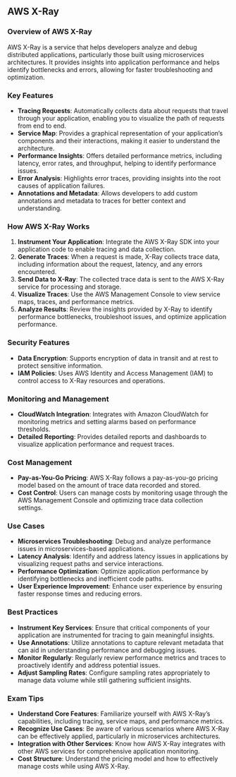 ## AWS X-Ray
### Overview of AWS X-Ray
AWS X-Ray is a service that helps developers analyze and debug distributed applications, particularly those built using microservices architectures. It provides insights into application performance and helps identify bottlenecks and errors, allowing for faster troubleshooting and optimization.

### Key Features
- **Tracing Requests**: Automatically collects data about requests that travel through your application, enabling you to visualize the path of requests from end to end.
- **Service Map**: Provides a graphical representation of your application’s components and their interactions, making it easier to understand the architecture.
- **Performance Insights**: Offers detailed performance metrics, including latency, error rates, and throughput, helping to identify performance issues.
- **Error Analysis**: Highlights error traces, providing insights into the root causes of application failures.
- **Annotations and Metadata**: Allows developers to add custom annotations and metadata to traces for better context and understanding.

### How AWS X-Ray Works
1. **Instrument Your Application**: Integrate the AWS X-Ray SDK into your application code to enable tracing and data collection.
2. **Generate Traces**: When a request is made, X-Ray collects trace data, including information about the request, latency, and any errors encountered.
3. **Send Data to X-Ray**: The collected trace data is sent to the AWS X-Ray service for processing and storage.
4. **Visualize Traces**: Use the AWS Management Console to view service maps, traces, and performance metrics.
5. **Analyze Results**: Review the insights provided by X-Ray to identify performance bottlenecks, troubleshoot issues, and optimize application performance.

### Security Features
- **Data Encryption**: Supports encryption of data in transit and at rest to protect sensitive information.
- **IAM Policies**: Uses AWS Identity and Access Management (IAM) to control access to X-Ray resources and operations.

### Monitoring and Management
- **CloudWatch Integration**: Integrates with Amazon CloudWatch for monitoring metrics and setting alarms based on performance thresholds.
- **Detailed Reporting**: Provides detailed reports and dashboards to visualize application performance and request traces.

### Cost Management
- **Pay-as-You-Go Pricing**: AWS X-Ray follows a pay-as-you-go pricing model based on the amount of trace data recorded and stored.
- **Cost Control**: Users can manage costs by monitoring usage through the AWS Management Console and optimizing trace data collection settings.

### Use Cases
- **Microservices Troubleshooting**: Debug and analyze performance issues in microservices-based applications.
- **Latency Analysis**: Identify and address latency issues in applications by visualizing request paths and service interactions.
- **Performance Optimization**: Optimize application performance by identifying bottlenecks and inefficient code paths.
- **User Experience Improvement**: Enhance user experience by ensuring faster response times and reducing errors.

### Best Practices
- **Instrument Key Services**: Ensure that critical components of your application are instrumented for tracing to gain meaningful insights.
- **Use Annotations**: Utilize annotations to capture relevant metadata that can aid in understanding performance and debugging issues.
- **Monitor Regularly**: Regularly review performance metrics and traces to proactively identify and address potential issues.
- **Adjust Sampling Rates**: Configure sampling rates appropriately to manage data volume while still gathering sufficient insights.

### Exam Tips
- **Understand Core Features**: Familiarize yourself with AWS X-Ray’s capabilities, including tracing, service maps, and performance metrics.
- **Recognize Use Cases**: Be aware of various scenarios where AWS X-Ray can be effectively applied, particularly in microservices architectures.
- **Integration with Other Services**: Know how AWS X-Ray integrates with other AWS services for comprehensive application monitoring.
- **Cost Structure**: Understand the pricing model and how to effectively manage costs while using AWS X-Ray.